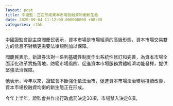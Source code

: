 ```yaml
---
layout: post
title: 中證監：正在形成資本市場投融資均衡新生態
date: 2020-09-04 11:12:00.000000000 +08:00
categories: rthk
---
```


中國證監會副主席閻慶民表示，資本市場是市場經濟的高級形態，資本市場交易雙方的信息不對稱更需要法律規則加以保障。

閻慶民表示，新證券法對一系列基礎性制度作出系統性修訂和完善，為資本市場全面深化改革實施落地，防範市場風險、促進資本市場服務實體經濟功能發揮，提供堅強法治保障。

他表示，今年以來，證監會不斷強化依法治市，促進資本市場法治環境持續改善，資本市場投融資均衡的新生態正在形成。

今年上半年，證監會共作出行政處罰決定30項，市場禁入決定8項。
